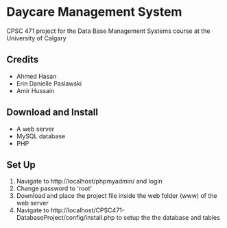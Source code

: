 # Daycare Management System

CPSC 471 project for the Data Base Management Systems course at the University of Calgary

## Credits
* Ahmed Hasan
* Erin Danielle Paslawski
* Amir Hussain

## Download and Install
* A web server
* MySQL database
* PHP

## Set Up
1. Navigate to http://localhost/phpmyadmin/ and login
2. Change password to 'root'
3. Download and place the project file inside the web folder (www) of the web server
4. Navigate to http://localhost/CPSC471-DatabaseProject/config/install.php to setup the the database and tables
